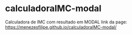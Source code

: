 # calculadoraIMC-modal
Calculadora de IMC com resultado em MODAL
link da page: https://menezesfilipe.github.io/calculadoraIMC-modal/
